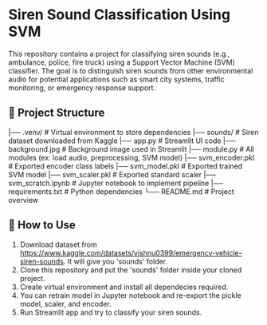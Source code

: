 # Siren Sound Classification Using SVM

This repository contains a project for classifying siren sounds (e.g., ambulance, police, fire truck) using a Support Vector Machine (SVM) classifier. The goal is to distinguish siren sounds from other environmental audio for potential applications such as smart city systems, traffic monitoring, or emergency response support.

## 📁 Project Structure
|── .venv/ # Virtual environment to store dependencies
|── sounds/ # Siren dataset downloaded from Kaggle
|── app.py # Streamlit UI code
|── background.jpg # Background image used in Streamlit
|── module.py # All modules (ex: load audio, preprocessing, SVM model)
|── svm_encoder.pkl # Exported encoder class labels
|── svm_model.pkl # Exported trained SVM model
|── svm_scaler.pkl # Exported standard scaler
|── svm_scratch.ipynb # Jupyter notebook to implement pipeline
|── requirements.txt # Python dependencies
└── README.md # Project overview

## 🚀 How to Use
1. Download dataset from https://www.kaggle.com/datasets/vishnu0399/emergency-vehicle-siren-sounds. It will give you 'sounds' folder.
2. Clone this repository and put the 'sounds' folder inside your cloned project.
3. Create virtual environment and install all dependecies required.
4. You can retrain model in Jupyter notebook and re-export the pickle model, scaler, and encoder.
5. Run Streamlit app and try to classify your siren sounds.
